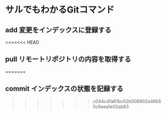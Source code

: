 # サルでもわかるGitコマンド
## add 変更をインデックスに登録する
<<<<<<< HEAD
## pull リモートリポジトリの内容を取得する
=======
## commit インデックスの状態を記録する
>>>>>>> c044cd1a61bc02b006902e46b50c6aea1e02ab63
